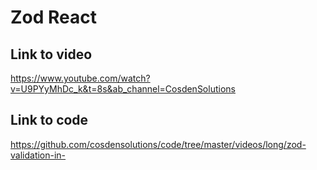 # Zod React

## Link to video

https://www.youtube.com/watch?v=U9PYyMhDc_k&t=8s&ab_channel=CosdenSolutions

## Link to code

https://github.com/cosdensolutions/code/tree/master/videos/long/zod-validation-in-
